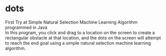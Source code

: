 # dots
First Try at Simple Natural Selection Machine Learning Algorithm programmed in Java<br/>
In this program, you click and drag to a location on the screen to create a rectangular obstacle at that location, and the dots on the screen will attempt to reach the end goal using a simple natural selection machine learning algorithm.
